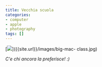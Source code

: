 ```yaml
---
title: Vecchia scuola
categories:
- computer
- apple
- photography
tags: []
---
```

[![]({{site.url}}/images/big-mac-class.jpg)]({{site.url}}/images/big-mac-
class.jpg)

_C'e chi ancora la preferisce! :)_

